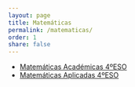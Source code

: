 ```yaml
---
layout: page
title: Matemáticas
permalink: /matematicas/
order: 1
share: false
---
```


* [Matemáticas Académicas 4ºESO](https://crdguez.github.io/mat4web/#academicas)
* [Matemáticas Aplicadas 4ºESO](https://crdguez.github.io/mat4web/#aplicadas)
